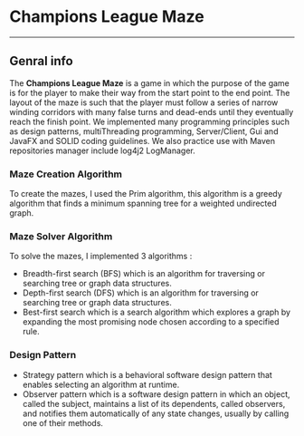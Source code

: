 # Champions League Maze

----------------------------------------------

## Genral info
The **Champions League Maze** is a game in which the purpose of the game is for the player to make their way from the start point to the end point.
The layout of the maze is such that the player must follow a series of narrow winding corridors with many false turns and dead-ends until they eventually reach the finish point.
We implemented many programming principles such as design patterns, multiThreading programming, Server/Client, Gui and JavaFX and SOLID coding guidelines.
We also practice use with Maven repositories manager include log4j2 LogManager.



### Maze Creation Algorithm
To create the mazes, I used the Prim algorithm, this algorithm is a greedy algorithm that finds a minimum spanning tree for a weighted undirected graph.

### Maze Solver Algorithm
To solve the mazes, I implemented 3 algorithms :
- Breadth-first search (BFS) which is an algorithm for traversing or searching tree or graph data structures.
- Depth-first search (DFS) which is an algorithm for traversing or searching tree or graph data structures. 
- Best-first search which is a search algorithm which explores a graph by expanding the most promising node chosen according to a specified rule.

### Design Pattern 
- Strategy pattern which is a behavioral software design pattern that enables selecting an algorithm at runtime.
- Observer pattern which is a software design pattern in which an object, called the subject, maintains a list of its dependents, called observers, and notifies them automatically of any state changes, usually by calling one of their methods.



 
